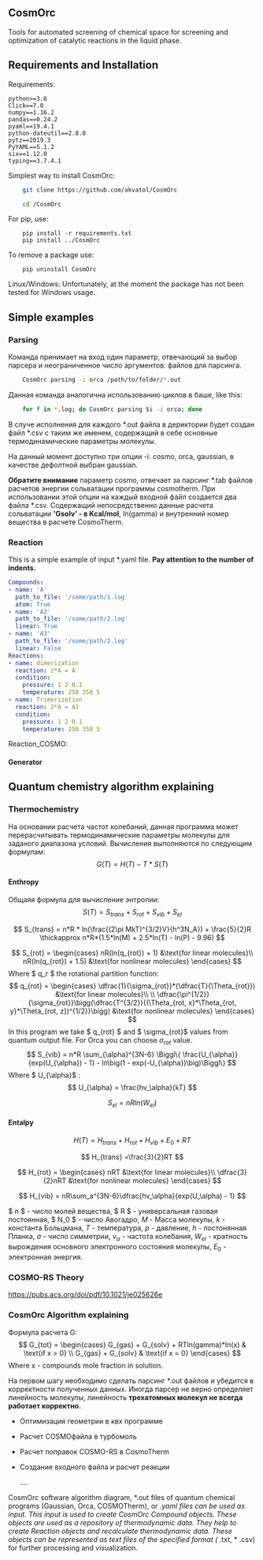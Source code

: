 ## CosmOrc

Tools for automated screening of chemical space for screening and optimization of catalytic reactions in the liquid phase.

## Requirements and Installation

Requirements:

```
python>=3.6
Click==7.0
numpy==1.16.2
pandas==0.24.2
pyaml==19.4.1
python-dateutil==2.8.0
pytz==2019.3
PyYAML==5.1.2
six==1.12.0
typing==3.7.4.1
```

Simplest way to install CosmOrc:

```bash
    git clone https://github.com/akvatol/CosmOrc
```

```bash
    cd /CosmOrc
```

For pip, use:
```shell
    pip install -r requirements.txt
    pip install ../CosmOrc
```


To remove a package use:

```shell
    pip uninstall CosmOrc
```

Linux/Windows: Unfortunately, at the moment the package has not been tested for Windows usage.

## Simple examples

### Parsing

Команда принимает на вход один параметр, отвечающий за выбор парсера и неограниченное число аргументов: файлов для парсинга. 

```bash
	CosmOrc parsing -i orca /path/to/folder/*.out 
```

Данная команда аналогична использованию циклов в баше, like this:

```bash
	for f in *.log; do CosmOrc parsing $i -i orca; done
```

В случе исполнения для каждого *.out файла в дериктории будет создан файл *.csv с таким же именем, содержащий в себе основные термодинамические параметры молекулы.

На данный момент доступно три опции -i: cosmo, orca, gaussian, в качестве дефолтной выбран gaussian. 

**Обратите внимание** параметр cosmo, отвечает за парсинг *.tab файлов расчетов энергии сольватации программы cosmotherm. При использовании этой опции на каждый входной файл создается два файла *.csv. Содержащий непосредственно данные расчета сольватации **'Gsolv' - в Kcal/mol**, ln(gamma) и внутренний номер вещества в расчете CosmoTherm.

### Reaction

This is a simple example of input *.yaml file. **Pay attention to the number of indents.**

```yaml
Compounds:
- name: 'A'
  path_to_file: '/some/path/1.log'
  atom: True
- name: 'A2'
  path_to_file: '/some/path/2.log'
  linear: True
- name: 'A3'
  path_to_file: '/some/path/2.log'
  linear: False
Reactions:
- name: dimerization
  reaction: 2*A = A
  condition:
    pressure: 1 2 0.1
    temperature: 250 350 5
- name: Trimerization
  reaction: 2*A = A3
  condition:
    pressure: 1 2 0.1
    temperature: 250 350 5
```

Reaction_COSMO:

#### Generator 

## Quantum chemistry algorithm explaining

### Thermochemistry

На основании расчета частот колебаний, данная программа может перерасчитывать термодинамические параметры молекулы для заданого диапазона условий.  Вычисления выполняются по следующим формулам:
$$
G(T) = H(T) - T * S(T)
$$


#### Enthropy

Общаяя формула для вычисление энтропии:
$$
S(T) = S_{trans} + S_{rot} + S_{vib} + S_{el}
$$





$$
S_{trans} = n*R * ln(\frac{(2\pi MkT)^{3/2}V}{h^3N_A}) + \frac{5}{2}R \thickapprox n*R*(1.5*ln(M) + 2.5*ln(T) - ln(P) - 9.96)
$$





$$
S_{rot} = 
\begin{cases} 
   nR(ln(q_{rot}) + 1) &\text{for linear molecules}\\
   nR(ln(q_{rot}) + 1.5) &\text{for nonlinear molecules}
\end{cases}
$$
Where $ q_r  $ the rotational partition function:
$$
q_{rot} = 
\begin{cases} 
   \dfrac{1}{\sigma_{rot}}*(\dfrac{T}{\Theta_{rot}}) &\text{for linear molecules}\\
   \\
   \dfrac{\pi^{1/2}}{\sigma_{rot}}\bigg(\dfrac{T^{3/2}}{(\Theta_{rot, x}*\Theta_{rot, y}*\Theta_{rot, z})^{1/2}}\bigg) &\text{for nonlinear molecules}
\end{cases}
$$
In this program we take $ q_{rot} $  and $ \sigma_{rot}$ values from quantum output file. For Orca you can choose $\sigma_{rot}$ value.
$$
S_{vib} = n*R \sum_{\alpha}^{3N-6} \Biggl\{ \frac{U_{\alpha}}{exp(U_{\alpha}) - 1} - ln\big(1 - exp(-U_{\alpha})\big)\Biggl\}
$$
Where $ U_{\alpha}$ :
$$
U_{\alpha} = \frac{hv_\alpha}{kT}
$$

$$
S_{el} = nRln(W_{el})
$$



#### Entalpy

$$
H(T) = H_{trans} + H_{rot} + H_{vib} + E_0 + RT
$$

$$
H_{trans} =\frac{3}{2}RT
$$

$$
H_{rot} =
\begin{cases}
    nRT &\text{for linear molecules}\\
   \dfrac{3}{2}nRT &\text{for nonlinear molecules}
\end{cases}
$$

$$
H_{vib} = nR\sum_a^{3N-6}\dfrac{hv_\alpha}{exp(U_\alpha) - 1}
$$



$ n $ - число молей вещества, $ R $ - универсальная газовая постоянная, $ N_0 $ - число Авогадро, $M$ - Масса молекулы, $k$ - константа Больцмана, $T$ - температура, $p$ - давление, $h$ - постонянная Планка, $\sigma$ - число симметрии,  $v_\alpha$ - частота колебания, $W_{el}$ - кратность вырождения основного электронного состояния молекулы, $E_0$ - электронная энергия.



### COSMO-RS Theory 

https://pubs.acs.org/doi/pdf/10.1021/je025626e



### CosmOrc Algorithm explaining

Формула расчета G:
$$
G_{tot} = 
\begin{cases}
G_{gas} + G_{solv} + RTln(gamma)*ln(x) & \text{if x > 0} \\
G_{gas} + G_{solv} & \text{if x = 0}
\end{cases}
$$
Where x - compounds mole fraction in solution.



На первом шагу необходимо сделать парсинг  *.out файлов и убедится в корректности полученных данных. Иногда парсер не верно определяет  линейность молекулы, линейность **трехатомных молекул не всегда работает корректно.**  

- Оптимизация геометрии в квх программе

- Расчет COSMOфайла в турбомоль

- Расчет поправок COSMO-RS в CosmoTherm

- Создание входного файла и расчет реакции 

  ....

CosmOrc software algorithm diagram, *.out files of quantum chemical programs (Gaussian, Orca, COSMOTherm), or *.yaml files can be used as input. This input is used to create CosmOrc Compound objects. These objects are used as a repository of thermodynamic data. They help to create Reaction objects and recalculate thermodynamic data. These objects can be represented as text files of the specified format (* .txt, * .csv) for further processing and visualization. 











